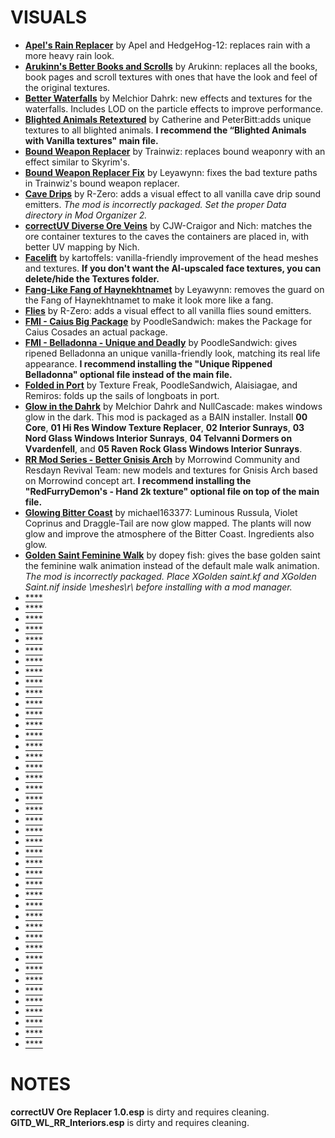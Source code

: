 # VISUALS

- [**Apel's Rain Replacer**](https://www.nexusmods.com/morrowind/mods/42555) by Apel and HedgeHog-12: replaces rain with a more heavy rain look.
- [**Arukinn's Better Books and Scrolls**](https://www.nexusmods.com/morrowind/mods/43100/) by Arukinn: replaces all the books, book pages and scroll textures with ones that have the look and feel of the original textures.
- [**Better Waterfalls**](https://www.nexusmods.com/morrowind/mods/45424?) by Melchior Dahrk: new effects and textures for the waterfalls. Includes LOD on the particle effects to improve performance.
- [**Blighted Animals Retextured**](https://www.nexusmods.com/morrowind/mods/42245) by Catherine and PeterBitt:adds unique textures to all blighted animals. **I recommend the “Blighted Animals with Vanilla textures" main file.**
- [**Bound Weapon Replacer**](https://www.nexusmods.com/morrowind/mods/41778) by Trainwiz: replaces bound weaponry with an effect similar to Skyrim's.
- [**Bound Weapon Replacer Fix**](https://www.nexusmods.com/morrowind/mods/46396) by Leyawynn: fixes the bad texture paths in Trainwiz's bound weapon replacer.
- [**Cave Drips**](https://www.nexusmods.com/morrowind/mods/43488) by R-Zero: adds a visual effect to all vanilla cave drip sound emitters. *The mod is incorrectly packaged. Set the proper Data directory in Mod Organizer 2.*
- [**correctUV Diverse Ore Veins**](http://mw.modhistory.com/download-42-13484) by CJW-Craigor and Nich: matches the ore container textures to the caves the containers are placed in, with better UV mapping by Nich.
- [**Facelift**](https://www.nexusmods.com/morrowind/mods/47617) by kartoffels: vanilla-friendly improvement of the head meshes and textures. **If you don't want the AI-upscaled face textures, you can delete/hide the Textures folder.**
- [**Fang-Like Fang of Haynekhtnamet**](https://www.nexusmods.com/morrowind/mods/47505) by Leyawynn: removes the guard on the Fang of Haynekhtnamet to make it look more like a fang.
- [**Flies**](https://www.nexusmods.com/morrowind/mods/43481) by R-Zero: adds a visual effect to all vanilla flies sound emitters.
- [**FMI - Caius Big Package**](https://www.nexusmods.com/morrowind/mods/47580) by PoodleSandwich: makes the Package for Caius Cosades an actual package.
- [**FMI - Belladonna - Unique and Deadly**](https://www.nexusmods.com/morrowind/mods/47046) by PoodleSandwich: gives ripened Belladonna an unique vanilla-friendly look, matching its real life appearance. **I recommend installing the "Unique Rippened Belladonna" optional file instead of the main file.**
- [**Folded in Port**](https://www.nexusmods.com/morrowind/mods/46113) by Texture Freak, PoodleSandwich, Alaisiagae, and Remiros: folds up the sails of longboats in port.
- [**Glow in the Dahrk**](https://www.nexusmods.com/morrowind/mods/45886) by Melchior Dahrk and NullCascade: makes windows glow in the dark. This mod is packaged as a BAIN installer. Install **00 Core**, **01 Hi Res Window Texture Replacer**, **02 Interior Sunrays**, **03 Nord Glass Windows Interior Sunrays**, **04 Telvanni Dormers on Vvardenfell**, and **05 Raven Rock Glass Windows Interior Sunrays**.
- [**RR Mod Series - Better Gnisis Arch**](https://www.nexusmods.com/morrowind/mods/46224) by Morrowind Community and Resdayn Revival Team: new models and textures for Gnisis Arch based on Morrowind concept art. **I recommend installing the "RedFurryDemon's - Hand 2k texture" optional file on top of the main file.**
- [**Glowing Bitter Coast**](http://mw.modhistory.com/download-44-14321) by michael163377: Luminous Russula, Violet Coprinus and Draggle-Tail are now glow mapped. The plants will now glow and improve the atmosphere of the Bitter Coast. Ingredients also glow.
- [**Golden Saint Feminine Walk**](https://www.nexusmods.com/morrowind/mods/42703/) by dopey fish: gives the base golden saint the feminine walk animation instead of the default male walk animation. *The mod is incorrectly packaged. Place XGolden saint.kf and XGolden Saint.nif inside \meshes\r\ before installing with a mod manager.*
- [****]()
- [****]()
- [****]()
- [****]()
- [****]()
- [****]()
- [****]()
- [****]()
- [****]()
- [****]()
- [****]()
- [****]()
- [****]()
- [****]()
- [****]()
- [****]()
- [****]()
- [****]()
- [****]()
- [****]()
- [****]()
- [****]()
- [****]()
- [****]()
- [****]()
- [****]()
- [****]()
- [****]()
- [****]()
- [****]()
- [****]()
- [****]()
- [****]()
- [****]()
- [****]()
- [****]()
- [****]()
- [****]()
- [****]()
- [****]()
- [****]()
- [****]()
- [****]()

# NOTES

**correctUV Ore Replacer 1.0.esp** is dirty and requires cleaning.
**GITD_WL_RR_Interiors.esp** is dirty and requires cleaning.
